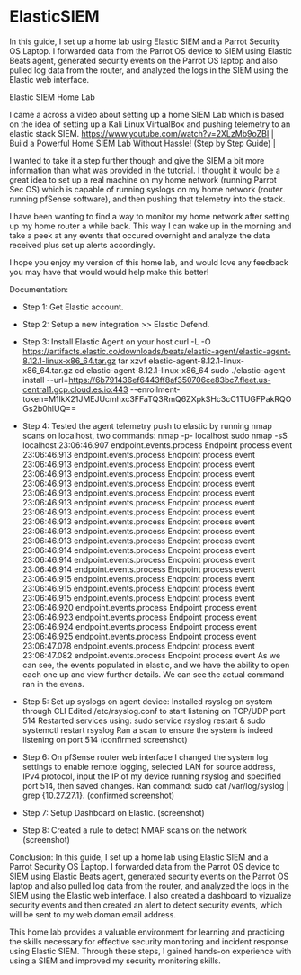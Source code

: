 # ElasticSIEM
In this guide, I set up a home lab using Elastic SIEM and a Parrot Security OS Laptop. I forwarded data from the Parrot OS device to SIEM using Elastic Beats agent, generated security events on the Parrot OS laptop and also pulled log data from the router, and analyzed the logs in the SIEM using the Elastic web interface.

Elastic SIEM Home Lab

I came a across a video about setting up a home SIEM Lab which is based on the idea of setting up a Kali Linux VirtualBox and pushing telemetry to an elastic stack SIEM.
https://www.youtube.com/watch?v=2XLzMb9oZBI | Build a Powerful Home SIEM Lab Without Hassle! (Step by Step Guide) | 

I wanted to take it a step further though and give the SIEM a bit more information than what was provided in the tutorial. I thought it would be a great idea to set up a real
machine on my home network (running Parrot Sec OS) which is capable of running syslogs on my home network (router running pfSense software), and then pushing that telemetry into the stack. 

I have been wanting to find a way to monitor my home network after setting up my home router a while back. This way I can wake up in the morning and take a peek at any events that occured overnight and analyze the data received plus set up alerts accordingly. 

I hope you enjoy my version of this home lab, and would love any feedback you may have that would would help make this better!

Documentation:

 - Step 1: Get Elastic account.

 - Step 2: Setup a new integration >> Elastic Defend.

 - Step 3: Install Elastic Agent on your host
	curl -L -O https://artifacts.elastic.co/downloads/beats/elastic-agent/elastic-agent-8.12.1-linux-x86_64.tar.gz
	tar xzvf elastic-agent-8.12.1-linux-x86_64.tar.gz
	cd elastic-agent-8.12.1-linux-x86_64
	sudo ./elastic-agent install --url=https://6b791436ef6443ff8af350706ce83bc7.fleet.us-central1.gcp.cloud.es.io:443 --enrollment-token=M1lkX21JMEJUcmhxc3FFaTQ3RmQ6ZXpkSHc3cC1TUGFPakRQOGs2b0hlUQ==

 - Step 4: Tested the agent telemetry push to elastic by running nmap scans on localhost, two commands:
	nmap -p- localhost
	sudo nmap -sS localhost
    23:06:46.907
		endpoint.events.process
		Endpoint process event
		23:06:46.913
		endpoint.events.process
		Endpoint process event
		23:06:46.913
		endpoint.events.process
		Endpoint process event
		23:06:46.913
		endpoint.events.process
		Endpoint process event
		23:06:46.913
		endpoint.events.process
		Endpoint process event
		23:06:46.913
		endpoint.events.process
		Endpoint process event
		23:06:46.913
		endpoint.events.process
		Endpoint process event
		23:06:46.913
		endpoint.events.process
		Endpoint process event
		23:06:46.913
		endpoint.events.process
		Endpoint process event
		23:06:46.913
		endpoint.events.process
		Endpoint process event
		23:06:46.913
		endpoint.events.process
		Endpoint process event
		23:06:46.914
		endpoint.events.process
		Endpoint process event
		23:06:46.914
		endpoint.events.process
		Endpoint process event
		23:06:46.914
		endpoint.events.process
		Endpoint process event
		23:06:46.915
		endpoint.events.process
		Endpoint process event
		23:06:46.915
		endpoint.events.process
		Endpoint process event
		23:06:46.915
		endpoint.events.process
		Endpoint process event
		23:06:46.920
		endpoint.events.process
		Endpoint process event
		23:06:46.923
		endpoint.events.process
		Endpoint process event
		23:06:46.924
		endpoint.events.process
		Endpoint process event
		23:06:46.925
		endpoint.events.process
		Endpoint process event
		23:06:47.078
		endpoint.events.process
		Endpoint process event
		23:06:47.082
		endpoint.events.process
		Endpoint process event
	As we can see, the events populated in elastic, and we have the ability to open each one up and view further details. We can see the actual command ran in the evens.

 - Step 5: Set up syslogs on agent device:
	Installed rsyslog on system through CLI
	Edited /etc/rsyslog.conf to start listening on TCP/UDP port 514
	Restarted services using: sudo service rsyslog restart & sudo systemctl restart rsyslog
	Ran a scan to ensure the system is indeed listening on port 514 (confirmed screenshot)

 - Step 6: On pfSense router web interface I changed the system log settings to enable remote logging, selected LAN for source address, IPv4 protocol, input the IP of my device 		running rsyslog and specified port 514, then saved changes. Ran command: sudo cat /var/log/syslog | grep {10.27.27.1}. (confirmed screenshot)

 - Step 7: Setup Dashboard on Elastic. (screenshot)

 - Step 8: Created a rule to detect NMAP scans on the network (screenshot)

Conclusion: In this guide, I set up a home lab using Elastic SIEM and a Parrot Security OS Laptop. I forwarded data from the Parrot OS device to SIEM using Elastic Beats agent, generated security events on the Parrot OS laptop and also pulled log data from the router, and analyzed the logs in the SIEM using the Elastic web interface. I also created a dashboard to vizualize security events and then created an alert to detect security events, which will be sent to my web doman email address. 

This home lab provides a valuable environment for learning and practicing the skills necessary for effective security monitoring and incident response using Elastic SIEM. Through these steps, I gained hands-on experience with using a SIEM and improved my security monitoring skills.
